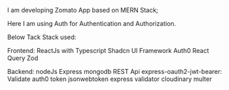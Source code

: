 I am developing Zomato App based on MERN Stack;

Here I am using Auth for Authentication and Authorization.

Below Tack Stack used:

Frontend:
ReactJs with Typescript
Shadcn UI Framework
Auth0
React Query
Zod


Backend:
nodeJs
Express
mongodb
REST Api
express-oauth2-jwt-bearer: Validate auth0 token
jsonwebtoken
express validator
cloudinary
multer